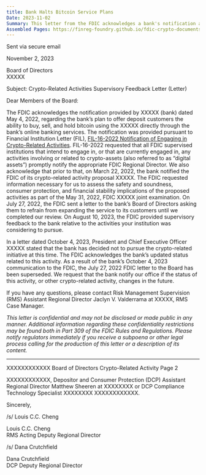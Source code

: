 ```yaml
---
title: Bank Halts Bitcoin Service Plans
Date: 2023-11-02
Summary: This letter from the FDIC acknowledges a bank's notification about its plan to offer customers the ability to buy, sell, and hold bitcoin through online banking services. The notification was provided pursuant to FIL-16-2022, which requires FDIC-supervised institutions to notify the FDIC about crypto-related activities. The FDIC requested information to assess safety and soundness implications during a joint examination and asked the bank to refrain from expanding the service until review completion. The letter notes that the bank subsequently decided not to pursue the crypto-related initiative, superseding a previous FDIC letter, and requests notification if the status of this or other crypto-related activities changes in the future. (AI-generated)
Assembled Pages: https://finreg-foundry.github.io/fdic-crypto-documents//assets/assembled_pages/pause_letter_2023-11-02.pdf
---
```

Sent via secure email

November 2, 2023

Board of Directors  
XXXXX

Subject: Crypto-Related Activities Supervisory Feedback Letter (Letter)

Dear Members of the Board:

The FDIC acknowledges the notification provided by XXXXX (bank) dated May 4, 2022, regarding the bank’s plan to offer deposit customers the ability to buy, sell, and hold bitcoin using the XXXXX directly through the bank’s online banking services. The notification was provided pursuant to Financial Institution Letter (FIL), [FIL-16-2022 Notification of Engaging in Crypto-Related Activities](XXXXX). FIL-16-2022 requested that all FDIC supervised institutions that intend to engage in, or that are currently engaged in, any activities involving or related to crypto-assets (also referred to as “digital assets”) promptly notify the appropriate FDIC Regional Director. We also acknowledge that prior to that, on March 22, 2022, the bank notified the FDIC of its crypto-related activity proposal XXXXX. The FDIC requested information necessary for us to assess the safety and soundness, consumer protection, and financial stability implications of the proposed activities as part of the May 31, 2022, FDIC XXXXX joint examination. On July 27, 2022, the FDIC sent a letter to the bank’s Board of Directors asking them to refrain from expanding the service to its customers until we completed our review. On August 10, 2023, the FDIC provided supervisory feedback to the bank relative to the activities your institution was considering to pursue.

In a letter dated October 4, 2023, President and Chief Executive Officer XXXXX stated that the bank has decided not to pursue the crypto-related initiative at this time. The FDIC acknowledges the bank’s updated status related to this activity. As a result of the bank’s October 4, 2023 communication to the FDIC, the July 27, 2022 FDIC letter to the Board has been superseded. We request that the bank notify our office if the status of this activity, or other crypto-related activity, changes in the future.

If you have any questions, please contact Risk Management Supervision (RMS) Assistant Regional Director Jaclyn V. Valderrama at XXXXX, RMS Case Manager.

*This letter is confidential and may not be disclosed or made public in any manner. Additional information regarding these confidentiality restrictions may be found both in Part 309 of the FDIC Rules and Regulations. Please notify regulators immediately if you receive a subpoena or other legal process calling for the production of this letter or a description of its content.*

---

XXXXXXXXXXXX
Board of Directors
Crypto-Related Activity
Page 2

XXXXXXXXXXXX, Depositor and Consumer Protection (DCP) Assistant Regional Director
Matthew Sheeren at XXXXXXXX or DCP Compliance Technology Specialist XXXXXXXX
XXXXXXXXXXXX.

Sincerely,

/s/ Louis C.C. Cheng

Louis C.C. Cheng  
RMS Acting Deputy Regional Director

/s/ Dana Crutchfield

Dana Crutchfield  
DCP Deputy Regional Director